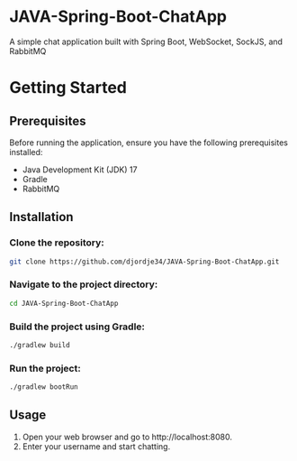 # JAVA-Spring-Boot-ChatApp
A simple chat application built with Spring Boot, WebSocket, SockJS, and RabbitMQ

# Getting Started

## Prerequisites
Before running the application, ensure you have the following prerequisites installed:

* Java Development Kit (JDK) 17
* Gradle
* RabbitMQ

## Installation
### Clone the repository:

```sh
git clone https://github.com/djordje34/JAVA-Spring-Boot-ChatApp.git
```

### Navigate to the project directory: 

```sh
cd JAVA-Spring-Boot-ChatApp
```

### Build the project using Gradle: 

```sh
./gradlew build
```

### Run the project:

```sh
./gradlew bootRun
```

## Usage

1. Open your web browser and go to http://localhost:8080.
2. Enter your username and start chatting.
